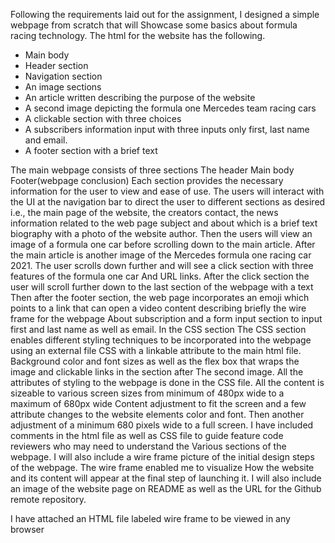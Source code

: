 Following the requirements laid out for the assignment, I designed a simple webpage from scratch that will
Showcase some basics about formula racing technology.
The html for the website has the following.
<ul>
    <li>	Main body
    <li>	Header section
    <li>	Navigation section
    <li>	An image sections
    <li>	An article written describing the purpose of the website
    <li>	A second image depicting the formula one Mercedes team racing cars
    <li>	A clickable section with three choices
    <li>	A subscribers information input with three inputs only first, last name and email.
    <li>	A footer section with a brief text 
</ul>
The main webpage consists of three sections
The header
Main body
Footer(webpage conclusion)
Each section provides the necessary information for the user to view and ease of use.
The users will interact with the UI at the navigation bar to direct the user to different sections as desired
i.e., the main page of the website, the creators contact, the news information related to the web page
subject and about which is a brief text biography with a photo of the website author.
Then the users will view an image of a formula one car before scrolling down to the main article.
After the main article is another image of the Mercedes formula one racing car 2021.
The user scrolls down further and will see a click section with three features of the formula one car
And URL links.
After the click section the user will scroll further down to the last section of the webpage with a text
Then after the footer section, the web page incorporates an emoji which points to a link that can open a video content
describing briefly the wire frame for the webpage
About subscription and a form input section to input first and last name as well as email.
In the CSS section
The CSS section enables different styling techniques to be incorporated into the webpage using an external file
CSS with a linkable attribute to the main html file.
Background color and font sizes as well as the flex box that wraps the image and clickable links in the section after 
The second image.
All the attributes of styling to the webpage is done in the CSS file.
All the content is sizeable to various screen sizes from minimum of 480px wide to a maximum of 680px wide
Content adjustment to fit the screen and a few attribute changes to the website elements color and font.
Then another adjustment of a minimum 680 pixels wide to a full screen.
I have included comments in the html file as well as CSS file to guide feature code reviewers who may need to understand the
Various sections of the webpage.
I will also include a wire frame picture of the initial design steps of the webpage. The wire frame enabled me to visualize 
How the website and its content will appear at the final step of launching it.
I will also include an image of the website page on README as well as the URL for the Github remote repository.

I have attached an HTML file labeled wire frame to be viewed in any browser